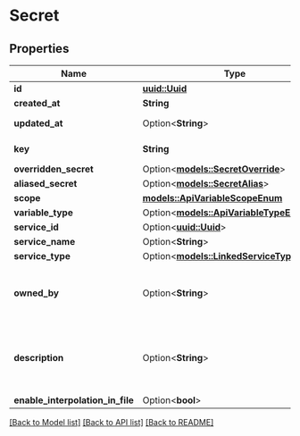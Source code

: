 # Secret

## Properties

Name | Type | Description | Notes
------------ | ------------- | ------------- | -------------
**id** | [**uuid::Uuid**](uuid::Uuid.md) |  | [readonly]
**created_at** | **String** |  | [readonly]
**updated_at** | Option<**String**> |  | [optional][readonly]
**key** | **String** | key is case sensitive | 
**overridden_secret** | Option<[**models::SecretOverride**](SecretOverride.md)> |  | [optional]
**aliased_secret** | Option<[**models::SecretAlias**](SecretAlias.md)> |  | [optional]
**scope** | [**models::ApiVariableScopeEnum**](APIVariableScopeEnum.md) |  | 
**variable_type** | Option<[**models::ApiVariableTypeEnum**](APIVariableTypeEnum.md)> |  | [optional]
**service_id** | Option<[**uuid::Uuid**](uuid::Uuid.md)> |  | [optional]
**service_name** | Option<**String**> |  | [optional]
**service_type** | Option<[**models::LinkedServiceTypeEnum**](LinkedServiceTypeEnum.md)> |  | [optional]
**owned_by** | Option<**String**> | Entity that created/own the variable (i.e: Qovery, Doppler) | [optional]
**description** | Option<**String**> | optional variable description (255 characters maximum) | [optional]
**enable_interpolation_in_file** | Option<**bool**> |  | [optional]

[[Back to Model list]](../README.md#documentation-for-models) [[Back to API list]](../README.md#documentation-for-api-endpoints) [[Back to README]](../README.md)


